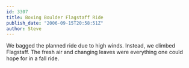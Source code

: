 ```yaml
---
id: 3307
title: Boxing Boulder Flagstaff Ride
publish_date: "2006-09-15T20:58:51Z"
author: Steve
---
```

We bagged the planned ride due to high winds. Instead, we climbed Flagstaff. The fresh air and changing leaves were everything one could hope for in a fall ride.
